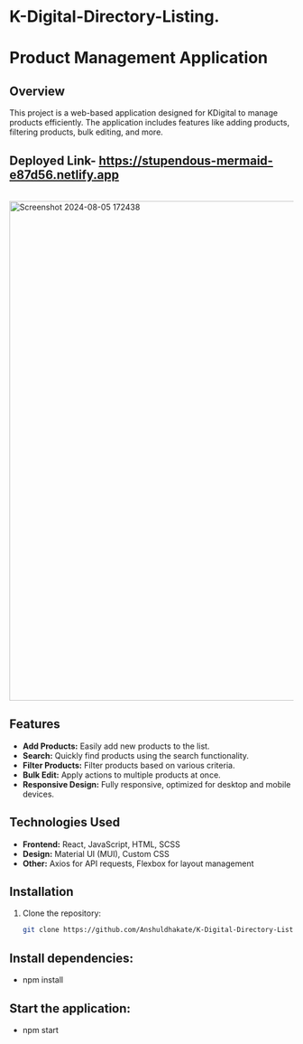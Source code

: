 # K-Digital-Directory-Listing.
# Product Management Application

## Overview

This project is a web-based application designed for KDigital to manage products efficiently. The application includes features like adding products, filtering products, bulk editing, and more.

## Deployed Link- https://stupendous-mermaid-e87d56.netlify.app
<br/>


<img width="885" alt="Screenshot 2024-08-05 172438" src="https://github.com/user-attachments/assets/0d4fd5f2-d95c-4f2f-8f82-2549ccc77d91">

<br/>

## Features

- **Add Products:** Easily add new products to the list.
- **Search:** Quickly find products using the search functionality.
- **Filter Products:** Filter products based on various criteria.
- **Bulk Edit:** Apply actions to multiple products at once.
- **Responsive Design:** Fully responsive, optimized for desktop and mobile devices.

## Technologies Used

- **Frontend:** React, JavaScript, HTML, SCSS
- **Design:** Material UI (MUI), Custom CSS
- **Other:** Axios for API requests, Flexbox for layout management

## Installation

1. Clone the repository:

   ```bash
   git clone https://github.com/Anshuldhakate/K-Digital-Directory-Listing.git

## Install dependencies:
- npm install

## Start the application:
- npm start

